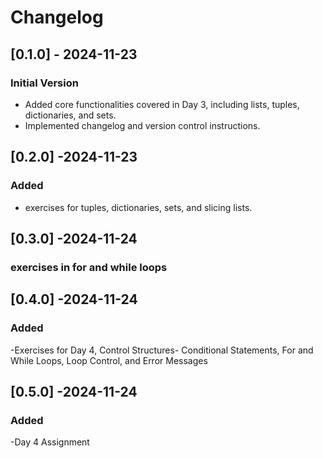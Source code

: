 # Changelog
## [0.1.0] - 2024-11-23
### Initial Version
- Added core functionalities covered in Day 3, including lists, tuples, dictionaries, and sets.
- Implemented changelog and version control instructions.

## [0.2.0] -2024-11-23
### Added
- exercises for tuples, dictionaries, sets, and slicing lists.

## [0.3.0] -2024-11-24
### exercises in for and while loops

## [0.4.0] -2024-11-24
### Added
-Exercises for Day 4, Control Structures- Conditional Statements, For and While Loops,
Loop Control, and Error Messages

## [0.5.0] -2024-11-24
### Added 
-Day 4 Assignment